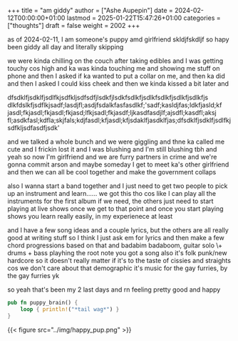 +++
title = "am giddy"
author = ["Ashe Aupepin"]
date = 2024-02-12T00:00:00+01:00
lastmod = 2025-01-22T15:47:26+01:00
categories = ["thoughts"]
draft = false
weight = 2002
+++

as of 2024-02-11, I am someone's puppy amd girlfriend skldjfskdljf
so hapy been giddy all day and literally skipping

<!--more-->

we were kinda chilling on the couch after taking edibles and I was getting
touchy cos high and ka was kinda touching me and showing me stuff on phone
and then I asked if ka wanted to put a collar on me, and then ka did and
then I asked I could kiss cheek and then we kinda kissed a bit later
and

dfsdklfjsdklfjsdlfkjsdfkljsdfsdfjlsdkfjlsdkfsdlkfjsdlkfsdlkfjsdlkfjsdlkfjs dlkfdslkfjsdflkjsadf;lasdjfl;asdjfsdalkfasfasdlkf;'sadf;kasldjfas;ldkfjasld;kf jasdl;fkjasdl;fkjasdl;fkjasd;lfkjsadl;fkjasdf;ljkasdfasdjlf;ajsdfl;kasdfl;aksj fl;asdkfasl;kdfla;skjfals;kdjfasdl;kfjasdl;kfjsdaklfjasdklfjas;dfsdklfjsdklfjsdlfkjsdfkljsdfasdfjsdk'

and we talked a whole bunch and we were giggling and thne ka called me cute and
I frickin lost it and I was blushing and I'm still blushing tbh and yeah
so now I'm girlfriend and we are furry partners in crime and we're gonna
commit arson and maybe someday I get to meet ka's other girlfriend and then
we can all be cool together and make the government collaps

also I wanna start a band together and I just need to get two people
to pick up an instrument and learn......
we got this tho cos like I can play all the instruments for the first
album if we need, the others just need to start playing at live shows
once we get to that point and once you start playing shows you learn
really easily, in my experienece at least

and I have a few song ideas and a couple lyrics, but the others are all
really good at writing stuff so I think I just ask em for lyrics and then
make a few chord progressions based on that and badabim badaboom, guitar solo
\\+ drums + bass playhing the root note you got a song
also it's folk punk/new hardcore so it doesn't really matter if it's to the
taste of cissies and straights cos we don't care about that demographic
it's music for the gay furries, by the gay furries yk

so yeah that's been my 2 last days and rn feeling pretty good and happy

```rust
pub fn puppy_brain() {
    loop { println!("*tail wag*") }
}
```

{{< figure src="../img/happy_pup.png" >}}
